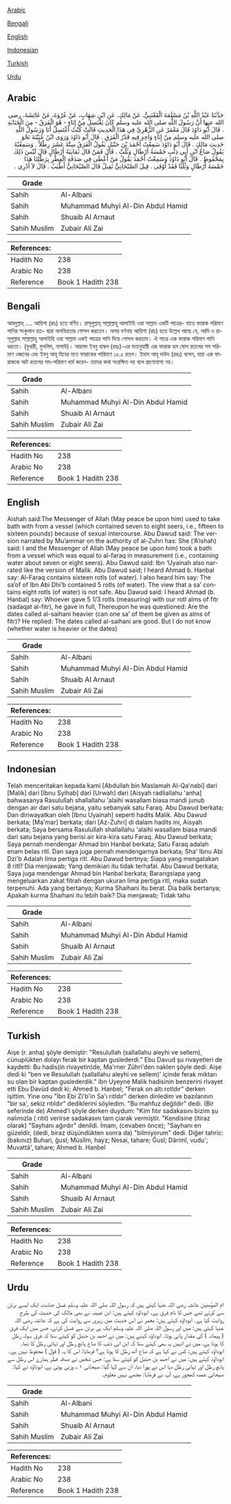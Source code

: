 [Arabic](#arabic)

[Bengali](#bengali)

[English](#english)

[Indonesian](#indonesian)

[Turkish](#turkish)

[Urdu](#urdu)

## Arabic


<div dir="rtl" lang="ar" style={{fontSize:'larger',backgroundColor:'#f8f9fa',padding:20}}>
حَدَّثَنَا عَبْدُ اللَّهِ بْنُ مَسْلَمَةَ الْقَعْنَبِيُّ، عَنْ مَالِكٍ، عَنِ ابْنِ شِهَابٍ، عَنْ عُرْوَةَ، عَنْ عَائِشَةَ، رضى الله عنها أَنَّ رَسُولَ اللَّهِ صلى الله عليه وسلم كَانَ يَغْتَسِلُ مِنْ إِنَاءٍ - هُوَ الْفَرَقُ - مِنَ الْجَنَابَةِ ‏.‏ قَالَ أَبُو دَاوُدَ قَالَ مَعْمَرٌ عَنِ الزُّهْرِيِّ فِي هَذَا الْحَدِيثِ قَالَتْ كُنْتُ أَغْتَسِلُ أَنَا وَرَسُولُ اللَّهِ صلى الله عليه وسلم مِنْ إِنَاءٍ وَاحِدٍ فِيهِ قَدْرُ الْفَرَقِ ‏.‏ قَالَ أَبُو دَاوُدَ وَرَوَى ابْنُ عُيَيْنَةَ نَحْوَ حَدِيثِ مَالِكٍ ‏.‏ قَالَ أَبُو دَاوُدَ سَمِعْتُ أَحْمَدَ بْنَ حَنْبَلٍ يَقُولُ الْفَرَقُ سِتَّةَ عَشَرَ رِطْلاً ‏.‏ وَسَمِعْتُهُ يَقُولُ صَاعُ ابْنِ أَبِي ذِئْبٍ خَمْسَةُ أَرْطَالٍ وَثُلُثٌ ‏.‏ قَالَ فَمَنْ قَالَ ثَمَانِيَةُ أَرْطَالٍ قَالَ لَيْسَ ذَلِكَ بِمَحْفُوظٍ ‏.‏ قَالَ أَبُو دَاوُدَ وَسَمِعْتُ أَحْمَدَ يَقُولُ مَنْ أَعْطَى فِي صَدَقَةِ الْفِطْرِ بِرَطْلِنَا هَذَا خَمْسَةَ أَرْطَالٍ وَثُلُثًا فَقَدْ أَوْفَى ‏.‏ قِيلَ الصَّيْحَانِيُّ ثَقِيلٌ قَالَ الصَّيْحَانِيُّ أَطْيَبُ ‏.‏ قَالَ لاَ أَدْرِي ‏.‏
</div>
<div style={{backgroundColor:'#f8f9fa',padding:20, marginBottom: 10}}><table> <thead> <tr> <th>Grade</th> <th></th> </tr> </thead> <tbody> <tr><td>Sahih</td><td>Al-Albani</td></tr><tr><td>Sahih</td><td>Muhammad Muhyi Al-Din Abdul Hamid</td></tr><tr><td>Sahih</td><td>Shuaib Al Arnaut</td></tr><tr><td>Sahih Muslim</td><td>Zubair Ali Zai</td></tr></tbody></table><table> <thead> <tr> <th>References:</th> <th></th> </tr> </thead> <tbody><tr><td>Hadith No</td><td>238</td></tr><tr><td>Arabic No</td><td>238</td></tr><tr><td>Reference</td><td>Book 1 Hadith 238</td></tr></tbody></table></div>

## Bengali


<div dir="ltr" lang="bn" style={{fontSize:'larger',backgroundColor:'#f8f9fa',padding:20}}>
আবদুল্লাহ্ .... আয়িশা (রাঃ) হতে বর্ণিত। রাসূলুল্লাহ্ সাল্লাল্লাহু আলাইহি ওয়া সাল্লাম একটি পাত্রের- যাতে ফারাক পরিমাণ পানির সংকুলান হত- দ্বারা অপবিত্রতার গোসল করতেন। অপর বর্ণনায় আয়িশা (রাঃ) হতে উল্লেখ আছে যে, আমি ও রাসূলুল্লাহ সাল্লাল্লাহু আলাইহি ওয়া সাল্লাম একই পাত্রের পানি দিয়ে গোসল করতাম। ঐ পাত্রে এক ফারাক পরিমাণ পানি ধরতো। (বুখারী, মুসলিম, নাসাঈ)। আহমদ ইবনু হাম্বল (রহঃ)-এর মতানুযায়ী এক ফারাক হল ষোল রতলের সম পরিমাণ ওজনের এবং ইবনু আবূ যিবের মতে ফারাকের পারিমাণ ১৫.৫ রতল। ইমাম আবূ দাউদ (রহঃ) বলেন, যারা এক ফারাককে আট রতলের সম-পরিমাণ ধার্য করেন- তাদের কথা সংরক্ষিত নয় বলে গ্রহণযোগ্য নয়।
</div>
<div style={{backgroundColor:'#f8f9fa',padding:20, marginBottom: 10}}><table> <thead> <tr> <th>Grade</th> <th></th> </tr> </thead> <tbody> <tr><td>Sahih</td><td>Al-Albani</td></tr><tr><td>Sahih</td><td>Muhammad Muhyi Al-Din Abdul Hamid</td></tr><tr><td>Sahih</td><td>Shuaib Al Arnaut</td></tr><tr><td>Sahih Muslim</td><td>Zubair Ali Zai</td></tr></tbody></table><table> <thead> <tr> <th>References:</th> <th></th> </tr> </thead> <tbody><tr><td>Hadith No</td><td>238</td></tr><tr><td>Arabic No</td><td>238</td></tr><tr><td>Reference</td><td>Book 1 Hadith 238</td></tr></tbody></table></div>

## English


<div dir="ltr" lang="en" style={{fontSize:'larger',backgroundColor:'#f8f9fa',padding:20}}>
Aishah said:The Messenger of Allah (May peace be upon him) used to take bath with from a vessel (which contained seven to eight seers, i.e., fifteen to sixteen pounds) because of sexual intercourse. Abu Dawud said: The version narrated by Mu’ammar on the authority of al-Zuhri has: She (‘A’ishah) said: I and the Messenger of Allah (May peace be upon him) took a bath from a vessel which was equal to al-faraq in measurement (i.e., containing water about seven or eight seers). Abu Dawud said: Ibn ‘Uyainah also narrated like the version of Malik. Abu Dawud said; I heard Ahmad b. Hanbal say: Al-Faraq contains sixteen rotls (of water). I also heard him say: The sa’of of Ibn Abi Dhi’b contained 5 rotls (of water). The view that a sa’ contains eight rotls (of water) is not safe. Abu Dawud said: I heard Ahmad (b. Hanbal) say: Whoever gave 5 1/3 rotls (measuring) with our rotl alms of fitr (sadaqat al-fitr), he gave in full, Thereupon he was questioned: Are the dates called al-saihani heavier (can one sa’ of them be given as alms of fitr)? He replied: The dates called al-saihani are good. But I do not know (whether water is heavier or the dates)
</div>
<div style={{backgroundColor:'#f8f9fa',padding:20, marginBottom: 10}}><table> <thead> <tr> <th>Grade</th> <th></th> </tr> </thead> <tbody> <tr><td>Sahih</td><td>Al-Albani</td></tr><tr><td>Sahih</td><td>Muhammad Muhyi Al-Din Abdul Hamid</td></tr><tr><td>Sahih</td><td>Shuaib Al Arnaut</td></tr><tr><td>Sahih Muslim</td><td>Zubair Ali Zai</td></tr></tbody></table><table> <thead> <tr> <th>References:</th> <th></th> </tr> </thead> <tbody><tr><td>Hadith No</td><td>238</td></tr><tr><td>Arabic No</td><td>238</td></tr><tr><td>Reference</td><td>Book 1 Hadith 238</td></tr></tbody></table></div>

## Indonesian


<div dir="ltr" lang="id" style={{fontSize:'larger',backgroundColor:'#f8f9fa',padding:20}}>
Telah menceritakan kepada kami [Abdullah bin Maslamah Al-Qa'nabi] dari [Malik] dari [Ibnu Syihab] dari [Urwah] dari [Aisyah radliallahu 'anha] bahwasanya Rasulullah shallallahu 'alaihi wasallam biasa mandi junub dengan air dari satu bejana, yaitu sebanyak satu Faraq. Abu Dawud berkata; Dan diriwayatkan oleh [Ibnu Uyainah] seperti hadits Malik. Abu Dawud berkata; [Ma'mar] berkata; dari [Az-Zuhri] di dalam hadits ini, Aisyah berkata; Saya bersama Rasulullah shallallahu 'alaihi wasallam biasa mandi dari satu bejana yang berisi air kira-kira satu Faraq. Abu Dawud berkata; Saya pernah mendengar Ahmad bin Hanbal berkata; Satu Faraq adalah enam belas ritl. Dan saya juga pernah mendengarnya berkata; Sha' Ibnu Abi Dzi'b Adalah lima pertiga ritl. Abu Dawud bertnya; Siapa yang mengatakan 8 ritl? Dia menjawab; Yang demikian itu tidak terhafal. Abu Dawud berkata; Saya juga mendengar Ahmad bin Hanbal berkata; Barangsiapa yang mengeluarkan zakat fitrah dengan ukuran lima pertiga ritl, maka sudah terpenuhi. Ada yang bertanya; Kurma Shaihani itu berat. Dia balik bertanya; Apakah kurma Shaihani itu lebih baik? Dia menjawab; Tidak tahu
</div>
<div style={{backgroundColor:'#f8f9fa',padding:20, marginBottom: 10}}><table> <thead> <tr> <th>Grade</th> <th></th> </tr> </thead> <tbody> <tr><td>Sahih</td><td>Al-Albani</td></tr><tr><td>Sahih</td><td>Muhammad Muhyi Al-Din Abdul Hamid</td></tr><tr><td>Sahih</td><td>Shuaib Al Arnaut</td></tr><tr><td>Sahih Muslim</td><td>Zubair Ali Zai</td></tr></tbody></table><table> <thead> <tr> <th>References:</th> <th></th> </tr> </thead> <tbody><tr><td>Hadith No</td><td>238</td></tr><tr><td>Arabic No</td><td>238</td></tr><tr><td>Reference</td><td>Book 1 Hadith 238</td></tr></tbody></table></div>

## Turkish


<div dir="ltr" lang="tr" style={{fontSize:'larger',backgroundColor:'#f8f9fa',padding:20}}>
Aişe (r. anha) şöyle demiştir: "Resulullah (sallallahu aleyhi ve sellem), cünuplükten dolayı ferak bir kaptan guslederdi." Ebu Davud şu rivayetleri de kaydetti: Bu hadis(in rivayetin)de, Ma'rner Zühri'den naklen şöyle dedi: Aişe dedi ki "ben ve Resulullah (sallallahu aleyhi ve sellem)’ içinde ferak miktarı su olan bir kaptan guslederdik." ibn Uyeyne Malik hadisinin benzerini rivayet etti Ebu Davüd dedi ki; Ahmed b. Hanbel; "Ferak on altı rotldır" derken işittim. Yine onu "İbn Ebi Zi'b'in Sa'ı rıtldır" derken dinledim ve bazılarının "bir sa', sekiz rıtıldır" dediklerini söyledim. "Bu mahfuz değildir" dedi. (Bir seferinde de) Ahmed'i şöyle derken duydum: "Kim fıtır sadakasını bizim şu nalımızla ( rıtıl) verirse sadakasını tam çiarak vermiştir. "Kendisine (itiraz olarak) "Sayhanı ağırdır" denildi. İmam, (cevaben önce); "Sayhanı en güzeldir, (dedi, biraz düşündükten sonra da) "bilmiyorum" dedi. Diğer tahric: (bakınız) Buhari, ğusl; Müslîm, hayz; Nesai, tahare; Ğusl; Dârimî, vudu'; Muvattâ', tahare; Ahmed b. Hanbel
</div>
<div style={{backgroundColor:'#f8f9fa',padding:20, marginBottom: 10}}><table> <thead> <tr> <th>Grade</th> <th></th> </tr> </thead> <tbody> <tr><td>Sahih</td><td>Al-Albani</td></tr><tr><td>Sahih</td><td>Muhammad Muhyi Al-Din Abdul Hamid</td></tr><tr><td>Sahih</td><td>Shuaib Al Arnaut</td></tr><tr><td>Sahih Muslim</td><td>Zubair Ali Zai</td></tr></tbody></table><table> <thead> <tr> <th>References:</th> <th></th> </tr> </thead> <tbody><tr><td>Hadith No</td><td>238</td></tr><tr><td>Arabic No</td><td>238</td></tr><tr><td>Reference</td><td>Book 1 Hadith 238</td></tr></tbody></table></div>

## Urdu


<div dir="rtl" lang="ur" style={{fontSize:'larger',backgroundColor:'#f8f9fa',padding:20}}>
ام المؤمنین عائشہ رضی اللہ عنہا کہتی ہیں کہ رسول اللہ صلی اللہ علیہ وسلم غسل جنابت ایک ایسے برتن سے کرتے تھے جس کا نام فرق ہے۔ ابوداؤد کہتے ہیں: ابن عیینہ نے بھی مالک کی حدیث کی طرح روایت کیا ہے۔ ابوداؤد کہتے ہیں: معمر نے اس حدیث میں زہری سے روایت کی ہے کہ عائشہ رضی اللہ عنہا کہتی ہیں: میں اور رسول اللہ صلی اللہ علیہ وسلم ایک ہی برتن سے غسل کرتے، جس میں ایک فرق ( پیمانہ ) کی مقدار پانی ہوتا۔ ابوداؤد کہتے ہیں: میں نے احمد بن حنبل کو کہتے سنا کہ فرق سولہ رطل کا ہوتا ہے، میں نے انہیں یہ بھی کہتے سنا کہ ابن ابی ذئب کا صاع پانچ رطل اور تہائی رطل کا تھا۔ ابوداؤد کہتے ہیں: کس نے کہا ہے کہ صاع آٹھ رطل کا ہوتا ہے؟ فرمایا: اس کا یہ ( قول ) محفوظ نہیں ہے۔ ابوداؤد کہتے ہیں: میں نے احمد بن حنبل کو کہتے سنا ہے: جس شخص نے صدقہ فطر ہمارے اس رطل سے پانچ رطل اور تہائی رطل دیا اس نے پورا دیا، ان سے کہا گیا: صیحانی ۱؎ وزنی ہوتی ہے، ابوداؤد نے کہا: صیحانی عمدہ کھجور ہے، آپ نے فرمایا: مجھے نہیں معلوم۔
</div>
<div style={{backgroundColor:'#f8f9fa',padding:20, marginBottom: 10}}><table> <thead> <tr> <th>Grade</th> <th></th> </tr> </thead> <tbody> <tr><td>Sahih</td><td>Al-Albani</td></tr><tr><td>Sahih</td><td>Muhammad Muhyi Al-Din Abdul Hamid</td></tr><tr><td>Sahih</td><td>Shuaib Al Arnaut</td></tr><tr><td>Sahih Muslim</td><td>Zubair Ali Zai</td></tr></tbody></table><table> <thead> <tr> <th>References:</th> <th></th> </tr> </thead> <tbody><tr><td>Hadith No</td><td>238</td></tr><tr><td>Arabic No</td><td>238</td></tr><tr><td>Reference</td><td>Book 1 Hadith 238</td></tr></tbody></table></div>